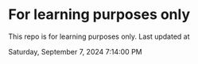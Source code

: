 # For learning purposes only
This repo is for learning purposes only.
Last updated at

Saturday, September 7, 2024 7:14:00 PM


